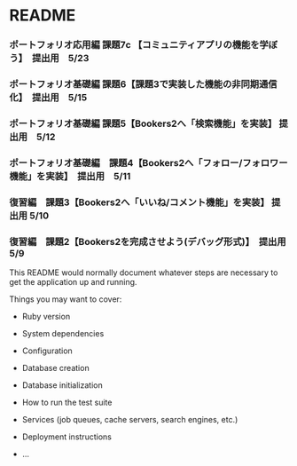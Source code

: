# README
### ポートフォリオ応用編 課題7c 【コミュニティアプリの機能を学ぼう】　提出用　5/23
### ポートフォリオ基礎編 課題6【課題3で実装した機能の非同期通信化】　提出用　5/15
### ポートフォリオ基礎編  課題5【Bookers2へ「検索機能」を実装】 提出用　5/12
### ポートフォリオ基礎編　課題4【Bookers2へ「フォロー/フォロワー機能」を実装】　提出用　5/11
### 復習編　課題3【Bookers2へ「いいね/コメント機能」を実装】 提出用 5/10
### 復習編　課題2【Bookers2を完成させよう(デバッグ形式)】　提出用 5/9


This README would normally document whatever steps are necessary to get the
application up and running.

Things you may want to cover:

* Ruby version

* System dependencies

* Configuration

* Database creation

* Database initialization

* How to run the test suite

* Services (job queues, cache servers, search engines, etc.)

* Deployment instructions

* ...
